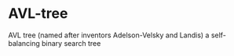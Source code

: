 # AVL-tree
AVL tree (named after inventors Adelson-Velsky and Landis) a self-balancing binary search tree
